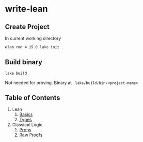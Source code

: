 # write-lean

## Create Project
In current working directory
```sh
elan run 4.15.0 lake init .
```

## Build binary
```sh
lake build
```
Not needed for proving. Binary at `.lake/build/bin/<project-name>`

## Table of Contents

1. Lean
    1. [Basics](WriteLean/Lean/Basics.lean)
    2. [Types](WriteLean/Lean/Types.lean)
2. Classical Logic
    1. [Props](WriteLean/ClassicalLogic/Props.lean)
    2. [Raw Proofs](WriteLean/ClassicalLogic/RawProofs.lean)